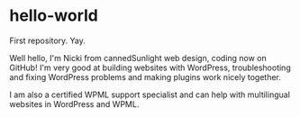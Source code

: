 # hello-world
First repository. Yay.

Well hello, I'm Nicki from cannedSunlight web design, coding now on GitHub!
I'm very good at building websites with WordPress, troubleshooting and fixing WordPress problems and making plugins work nicely together.

I am also a certified WPML support specialist and can help with multilingual websites in WordPress and WPML.
